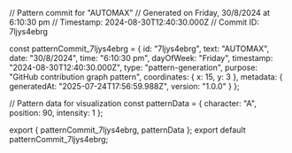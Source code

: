 // Pattern commit for "AUTOMAX"
// Generated on Friday, 30/8/2024 at 6:10:30 pm
// Timestamp: 2024-08-30T12:40:30.000Z
// Commit ID: 7ljys4ebrg

const patternCommit_7ljys4ebrg = {
  id: "7ljys4ebrg",
  text: "AUTOMAX",
  date: "30/8/2024",
  time: "6:10:30 pm",
  dayOfWeek: "Friday",
  timestamp: "2024-08-30T12:40:30.000Z",
  type: "pattern-generation",
  purpose: "GitHub contribution graph pattern",
  coordinates: {
    x: 15,
    y: 3
  },
  metadata: {
    generatedAt: "2025-07-24T17:56:59.988Z",
    version: "1.0.0"
  }
};

// Pattern data for visualization
const patternData = {
  character: "A",
  position: 90,
  intensity: 1
};

export { patternCommit_7ljys4ebrg, patternData };
export default patternCommit_7ljys4ebrg;
